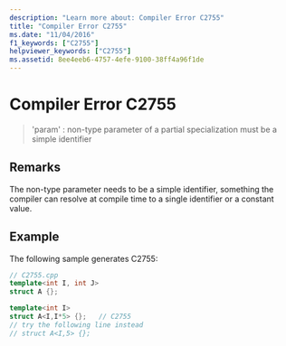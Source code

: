 ```yaml
---
description: "Learn more about: Compiler Error C2755"
title: "Compiler Error C2755"
ms.date: "11/04/2016"
f1_keywords: ["C2755"]
helpviewer_keywords: ["C2755"]
ms.assetid: 8ee4eeb6-4757-4efe-9100-38ff4a96f1de
---
```

# Compiler Error C2755

> 'param' : non-type parameter of a partial specialization must be a simple identifier

## Remarks

The non-type parameter needs to be a simple identifier, something the compiler can resolve at compile time to a single identifier or a constant value.

## Example

The following sample generates C2755:

```cpp
// C2755.cpp
template<int I, int J>
struct A {};

template<int I>
struct A<I,I*5> {};   // C2755
// try the following line instead
// struct A<I,5> {};
```
